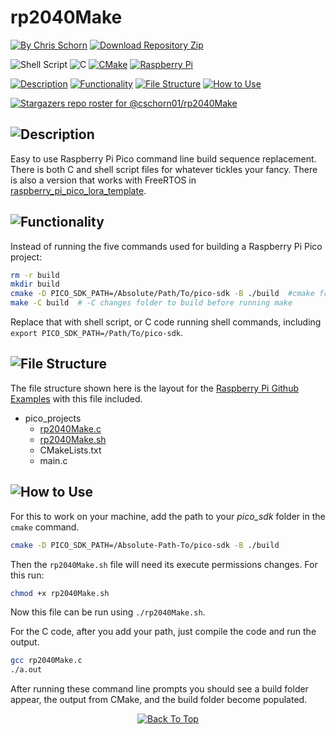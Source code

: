 # rp2040Make

[![By Chris Schorn](https://img.shields.io/badge/Author-Chris_Schorn-FFFFFF?style=for-the-badge)](https://github.com/cschorn01)
[![Download Repository Zip](https://img.shields.io/badge/Download_Repository_Zip-FFFFFF?style=for-the-badge)]([https://github.com/new?template_name=Lora_Pico_Driver&template_owner=cschorn01](https://github.com/cschorn01/rp2040Make/archive/refs/heads/main.zip))

![Shell Script](https://img.shields.io/badge/shell_script-%23121011.svg?style=for-the-badge&logo=gnu-bash&logoColor=white)
![C](https://img.shields.io/badge/c-%2300599C.svg?style=for-the-badge&logo=c&logoColor=white)
[![CMake](https://img.shields.io/badge/CMake-%23008FBA.svg?style=for-the-badge&logo=cmake&logoColor=white)](https://cmake.org/)
[![Raspberry Pi](https://img.shields.io/badge/-RaspberryPi-C51A4A?style=for-the-badge&logo=Raspberry-Pi)](https://www.raspberrypi.com/products/raspberry-pi-pico/)
<!-- [![MIT License](https://img.shields.io/badge/License-MIT-A31B34?style=for-the-badge)](https://mit-license.org/) -->
<!-- [![Semtech LoRa](https://img.shields.io/badge/LoRa-1CAEED?style=for-the-badge)](https://www.semtech.com/lora)
[![FreeRTOS](https://img.shields.io/badge/FreeRTOS-5CBA5B?style=for-the-badge)](https://www.freertos.org/) -->

[![Description](https://img.shields.io/badge/Description-FFFFFF?style=for-the-badge)](https://github.com/cschorn01/rp2040Make/tree/main#description)
[![Functionality](https://img.shields.io/badge/Functionality-FFFFFF?style=for-the-badge)](https://github.com/cschorn01/rp2040Make/tree/main#functionality)
[![File Structure](https://img.shields.io/badge/file_structure-FFFFFF?style=for-the-badge)](https://github.com/cschorn01/rp2040Make/tree/main#file-structure)
[![How to Use](https://img.shields.io/badge/how_to_use-FFFFFF?style=for-the-badge)](https://github.com/cschorn01/rp2040Make/tree/main#how-to-use)

[![Stargazers repo roster for @cschorn01/rp2040Make](https://reporoster.com/stars/cschorn01/rp2040Make)](https://github.com/cschorn01/rp2040Make/stargazers)

## ![Description](https://img.shields.io/badge/Description-FFFFFF?style=for-the-badge)
Easy to use Raspberry Pi Pico command line build sequence replacement. There is both C and shell script files for whatever tickles your fancy. There is also a version that works with FreeRTOS in [raspberry_pi_pico_lora_template](https://github.com/cschorn01/raspberry_pi_pico_lora_template/blob/main/README.md).


## ![Functionality](https://img.shields.io/badge/Functionality-FFFFFF?style=for-the-badge)

Instead of running the five commands used for building a Raspberry Pi Pico project:
```bash
rm -r build
mkdir build
cmake -D PICO_SDK_PATH=/Absolute/Path/To/pico-sdk -B ./build  #cmake from project folder into build folder
make -C build  # -C changes folder to build before running make
```
Replace that with shell script, or C code running shell commands, including `export PICO_SDK_PATH=/Path/To/pico-sdk`.

## ![File Structure](https://img.shields.io/badge/file_structure-FFFFFF?style=for-the-badge)

The file structure shown here is the layout for the [Raspberry Pi Github Examples](https://github.com/raspberrypi/pico-examples/tree/master) with this file included.

- pico_projects
    - [rp2040Make.c](https://github.com/cschorn01/rp2040Make/blob/main/rp2040Make.c)
    - [rp2040Make.sh](https://github.com/cschorn01/rp2040Make/blob/main/rp2040Make.sh)
    - CMakeLists.txt
    - main.c

## ![How to Use](https://img.shields.io/badge/how_to_use-FFFFFF?style=for-the-badge)

For this to work on your machine, add the path to your *pico_sdk* folder in the `cmake` command.

```bash
cmake -D PICO_SDK_PATH=/Absolute-Path-To/pico-sdk -B ./build
```

Then the `rp2040Make.sh` file will need its execute permissions changes. For this run:

```bash
chmod +x rp2040Make.sh
```
Now this file can be run using `./rp2040Make.sh`.

For the C code, after you add your path, just compile the code and run the output.

```bash
gcc rp2040Make.c
./a.out
```

After running these command line prompts you should see a build folder appear, the output from CMake, and the build folder become populated.
  
<div align="center" dir="auto">
  <a href="https://github.com/cschorn01/rp2040Make">
    <img src="https://img.shields.io/badge/Back_To_Top-FFFFFF?style=for-the-badge" alt="Back To Top">
  </a>
</div>
